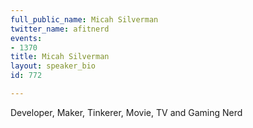 ```yaml
---
full_public_name: Micah Silverman
twitter_name: afitnerd
events:
- 1370
title: Micah Silverman
layout: speaker_bio
id: 772

---
```

Developer, Maker, Tinkerer, Movie, TV and Gaming Nerd